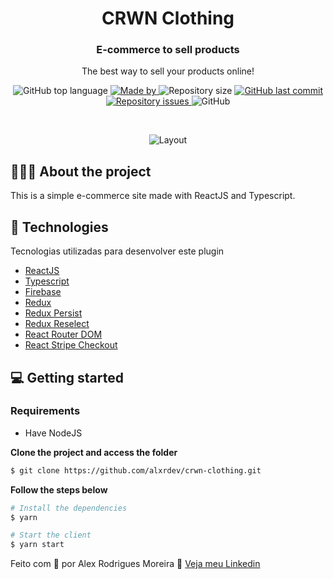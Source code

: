 <h1 align="center">
	CRWN Clothing
</h1>

<h3 align="center">
  E-commerce to sell products
</h3>

<p align="center">The best way to sell your products online!</p>

<p align="center">
  <img alt="GitHub top language" src="https://img.shields.io/github/languages/top/alxrdev/crwn-clothing?color=%23f58635">

  <a href="https://www.linkedin.com/in/alxrdev/" target="_blank" rel="noopener noreferrer">
    <img alt="Made by" src="https://img.shields.io/badge/made%20by-alex%20rodrigues%20moreira-%23f58635">
  </a>

  <img alt="Repository size" src="https://img.shields.io/github/repo-size/alxrdev/crwn-clothing?color=%23f58635">

  <a href="https://github.com/alxrdev/hcco/commits/master">
    <img alt="GitHub last commit" src="https://img.shields.io/github/last-commit/alxrdev/crwn-clothing?color=%23f58635">
  </a>

  <a href="https://github.com/alxrdev/hcco/issues">
    <img alt="Repository issues" src="https://img.shields.io/github/issues/alxrdev/crwn-clothing?color=%23f58635">
  </a>

  <img alt="GitHub" src="https://img.shields.io/github/license/alxrdev/crwn-clothing?color=%23f58635">
</p>
</br>

<p align="center">
  <img alt="Layout" src="https://i.imgur.com/JDkStev.gif">
</p>

## 💇🏻‍♂️ About the project

This is a simple e-commerce site made with ReactJS and Typescript.

## 🚀 Technologies

Tecnologias utilizadas para desenvolver este plugin

- [ReactJS](https://reactjs.org/)
- [Typescript](https://www.typescriptlang.org/)
- [Firebase](https://firebase.google.com/)
- [Redux](https://redux.js.org/)
- [Redux Persist](https://github.com/rt2zz/redux-persist)
- [Redux Reselect](https://github.com/reduxjs/reselect)
- [React Router DOM](https://reacttraining.com/react-router/)
- [React Stripe Checkout](https://github.com/azmenak/react-stripe-checkout)

## 💻 Getting started

### Requirements

- Have NodeJS

**Clone the project and access the folder**

```bash
$ git clone https://github.com/alxrdev/crwn-clothing.git
```

**Follow the steps below**
```bash
# Install the dependencies
$ yarn

# Start the client
$ yarn start
```

Feito com 💜 por Alex Rodrigues Moreira 👋 [Veja meu Linkedin](https://www.linkedin.com/in/alxrdev/)
